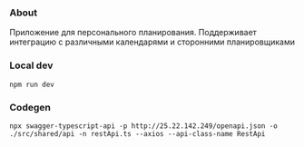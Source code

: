 ### About

Приложение для персонального планирования. Поддерживает интеграцию с различными календарями и сторонними планировщиками

### Local dev

```
npm run dev
```

### Codegen

```
npx swagger-typescript-api -p http://25.22.142.249/openapi.json -o ./src/shared/api -n restApi.ts --axios --api-class-name RestApi
```
